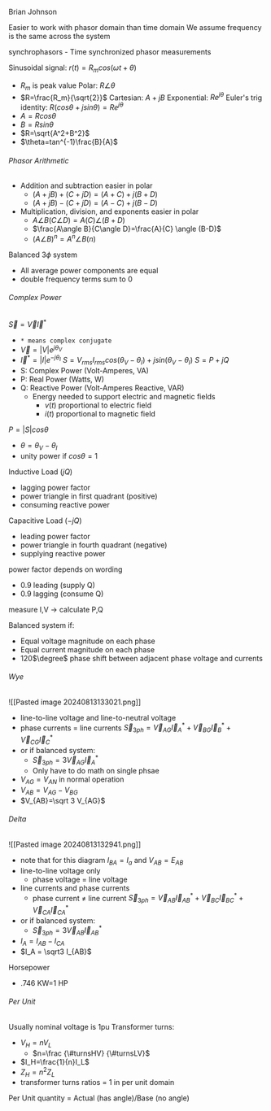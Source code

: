 Brian Johnson

Easier to work with phasor domain than time domain
We assume frequency is the same across the system

synchrophasors - Time synchronized phasor measurements


Sinusoidal signal: $r(t)=R_mcos(\omega t+\theta)$
- $R_m$ is peak value
Polar: $R\angle \theta$
- $R=\frac{R_m}{\sqrt{2}}$
Cartesian: $A+jB$
Exponential: $Re^{j\theta}$
Euler's trig identity: $R(cos\theta + jsin\theta)=Re^{j\theta}$
- $A=Rcos\theta$
- $B=Rsin\theta$
- $R=\sqrt{A^2+B^2}$
- $\theta=tan^{-1}\frac{B}{A}$

###### Phasor Arithmetic
- Addition and subtraction easier in polar
	- $(A+jB)+(C+jD)=(A+C)+j(B+D)$
	- $(A+jB)-(C+jD)=(A-C)+j(B-D)$
- Multiplication, division, and exponents easier in polar
	- $A\angle B(C\angle D)=A(C)\angle (B+D)$
	- $\frac{A\angle B}{C\angle D}=\frac{A}{C} \angle (B-D)$
	- $(A\angle B)^{n}=A^{n}\angle B(n)$

Balanced 3$\phi$ system
- All average power components are equal
- double frequency terms sum to 0


###### Complex Power
$\vec S=\vec V \vec I^{*}$
- `* means complex conjugate`
- $\vec V = |V|e^{j\theta_V}$
- $\vec I^{*}=|I|e^{-j\theta_I}$
$S=V_{rms}I_{rms}cos(\theta_V-\theta_I)+jsin(\theta_V-\theta_I)$
$S=P+jQ$
- S: Complex Power (Volt-Amperes, VA)
- P: Real Power (Watts, W)
- Q: Reactive Power (Volt-Amperes Reactive, VAR)
	- Energy needed to support electric and magnetic fields
		- $v(t)$ proportional to electric field
		- $i(t)$ proportional to magnetic field

$P=|S|cos\theta$
- $\theta = \theta_V-\theta_I$
- unity power if $cos\theta=1$

Inductive Load ($jQ$)
- lagging power factor
- power triangle in first quadrant (positive)
- consuming reactive power

Capacitive Load ($-jQ$)
- leading power factor
- power triangle in fourth quadrant (negative)
- supplying reactive power

power factor depends on wording
- 0.9 leading (supply Q)
- 0.9 lagging (consume Q)

measure I,V -> calculate P,Q

Balanced system if:
- Equal voltage magnitude on each phase
- Equal current magnitude on each phase
- 120$\degree$ phase shift between adjacent phase voltage and currents
###### Wye
![[Pasted image 20240813133021.png]]
- line-to-line voltage and line-to-neutral voltage
- phase currents $=$ line currents
$\vec S_{3ph}=\vec V_{AG} \vec I^{*}_A+\vec V_{BG} \vec I^{*}_B+\vec V_{CG} \vec I^{*}_C$
- or if balanced system:
	- $\vec S_{3ph}=3\vec V_{AG} \vec I^{*}_A$
	- Only have to do math on single phsae
- $V_{AG}=V_{AN}$ in normal operation
- $V_{AB}=V_{AG}-V_{BG}$
 - $V_{AB}=\sqrt 3 V_{AG}$

###### Delta
![[Pasted image 20240813132941.png]]
- note that for this diagram $I_{BA}=I_a$ and $V_{AB}=E_{AB}$
- line-to-line voltage only
	- phase voltage $=$ line voltage
- line currents and phase currents
	- phase current $\neq$ line current
$\vec S_{3ph}=\vec V_{AB} \vec I^{*}_{AB}+\vec V_{BC} \vec I^{*}_{BC}+\vec V_{CA} \vec I^{*}_{CA}$
- or if balanced system:
	- $\vec S_{3ph}=3\vec V_{AB} \vec I^{*}_{AB}$
- $I_A=I_{AB}-I_{CA}$
- $I_A = \sqrt3 I_{AB}$

Horsepower
- .746 KW=1 HP

###### Per Unit
Usually nominal voltage is 1pu
Transformer turns:
- $V_H=nV_L$
	- $n=\frac {\#turnsHV} {\#turnsLV}$
- $I_H=\frac{1}{n}I_L$
- $Z_H=n^2Z_L$
- transformer turns ratios = 1 in per unit domain

Per Unit quantity = Actual (has angle)/Base (no angle)